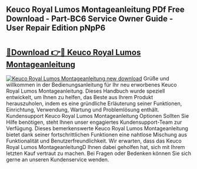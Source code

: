 ## Keuco Royal Lumos Montageanleitung PDf Free Download - Part-BC6 Service Owner Guide - User Repair Edition pNpP6

# <h2><a href="http://df88adq.blite.top/?on=Keuco+Royal+Lumos+Montageanleitung">🔗Download 👉🔴 Keuco Royal Lumos Montageanleitung</a></h2>

[![Keuco Royal Lumos Montageanleitung new download](https://i.imgur.com/lujVjoI.png)](http://df88adq.blite.top/?on=Keuco+Royal+Lumos+Montageanleitung)
Grüße und willkommen in der Bedienungsanleitung für Ihr neu erworbenes Keuco Royal Lumos Montageanleitung. Dieses Handbuch wurde speziell entwickelt, um Ihnen zu helfen, das Beste aus Ihrem Produkt herauszuholen, indem es eine gründliche Erläuterung seiner Funktionen, Einrichtung, Verwendung, Wartung und Problemlösung enthält. Kundensupport Keuco Royal Lumos Montageanleitung Optionen Sollten Sie Hilfe benötigen, steht Ihnen unser engagiertes Kundensupport-Team zur Verfügung. Dieses bemerkenswerte Keuco Royal Lumos Montageanleitung bietet dank seiner fortschrittlichen Funktionen eine nahtlose Mischung aus Funktionalität und Benutzerfreundlichkeit. Wir erwarten, dass das Keuco Royal Lumos MontageanleitungD Ihnen dabei geholfen hat, sich mit Ihrem letzten Kauf vertraut zu machen. Bei Fragen oder Bedenken können Sie sich gerne an unseren Kundenservice wenden.
